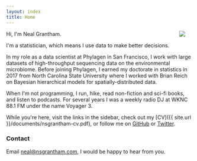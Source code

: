 ```yaml
---
layout: index
title: Home
---
```


<img src="https://drive.google.com/uc?export=view&id=15EVzDhqzCU2fbgMczVeyaP6fb4E6nxKk" style="float:right;padding-right:20px;padding-left:20px">Hi, I'm Neal Grantham.

I'm a statistician, which means I use data to make better decisions.

In my role as a data scientist at Phylagen in San Francisco, I work with large datasets of high-throughput sequencing data on the environmental microbiome. Before joining Phylagen, I earned my doctorate in statistics in 2017 from North Carolina State University where I worked with Brian Reich on Bayesian hierarchical models for spatially-distributed data.

When I'm not programming, I run, hike, read non-fiction and sci-fi books, and listen to podcasts. For several years I was a weekly radio DJ at WKNC 88.1 FM under the name Voyager 3.

While you're here, visit the links in the sidebar, check out my [CV]({{ site.url }}/documents/nsgrantham-cv.pdf), or follow me on [GitHub](http://github.com/nsgrantham) or [Twitter](http://twitter.com/nsgrantham).

### Contact

Email <a href="mailto:neal@nsgrantham.com">neal@nsgrantham.com</a>, I would be happy to hear from you.